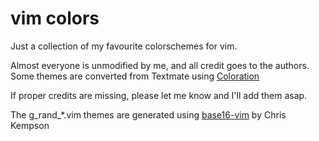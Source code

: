 vim colors
========

Just a collection of my favourite colorschemes for vim.

Almost everyone is unmodified by me, and all credit goes to the authors. Some themes are converted from Textmate using [Coloration](http://github.com/sickill/coloration)

If proper credits are missing, please let me know and I'll add them asap.



The g_rand_*.vim themes are generated using [base16-vim](https://github.com/chriskempson/base16tool) by Chris Kempson 
